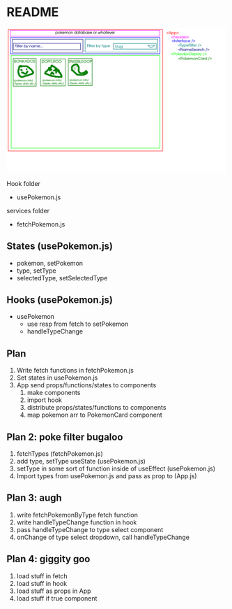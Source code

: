 # README

![wireframe](./wireframe.png)

Hook folder

- usePokemon.js

services folder

- fetchPokemon.js

## States (usePokemon.js)

- pokemon, setPokemon
- type, setType
- selectedType, setSelectedType

## Hooks (usePokemon.js)

- usePokemon
  - use resp from fetch to setPokemon
  - handleTypeChange

## Plan

1. Write fetch functions in fetchPokemon.js
2. Set states in usePokemon.js
3. App send props/functions/states to components
   1. make components
   2. import hook
   3. distribute props/states/functions to components
   4. map pokemon arr to PokemonCard component

## Plan 2: poke filter bugaloo

1. fetchTypes (fetchPokemon.js)
2. add type, setType useState (usePokemon.js)
3. setType in some sort of function inside of useEffect (usePokemon.js)
4. Import types from usePokemon.js and pass as prop to <TypeFilter /> (App.js)

## Plan 3: augh

1. write fetchPokemonByType fetch function
2. write handleTypeChange function in hook
3. pass handleTypeChange to type select component
4. onChange of type select dropdown, call handleTypeChange

## Plan 4: giggity goo

1. load stuff in fetch
2. load stuff in hook
3. load stuff as props in App
4. load stuff if true component
